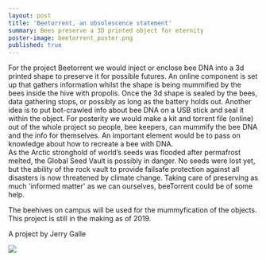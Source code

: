 ```yaml
---
layout: post
title: 'Beetorrent, an obsolescence statement'
summary: Bees preserve a 3D printed object for eternity
poster-image: beetorrent_poster.png
published: true
---
```

For the project Beetorrent we would inject or enclose bee DNA into a 3d printed shape to preserve it for possible futures. An online component is set up that gathers information whilst the shape is being mummified by the bees inside the hive with propolis. Once the 3d shape is sealed by the bees, data gathering stops, or possibly as long as the battery holds out. Another idea is to put bot-crawled info about bee DNA on a USB stick and seal it within the object. For posterity we would make a kit and torrent file (online) out of the whole project so people, bee keepers, can mummify the bee DNA and the info for themselves. An important element would be to pass on knowledge about how to recreate a bee with DNA.<br>
As the Arctic stronghold of world’s seeds was flooded after permafrost melted, the Global Seed Vault is possibly in danger. No seeds were lost yet, but the ability of the rock vault to provide failsafe protection against all disasters is now threatened by climate change. Taking care of preserving as much 'informed matter' as we can ourselves, beeTorrent could be of some help.<br>

The beehives on campus will be used for the mummyfication of the objects.<br>
This project is still in the making as of 2019.

A project by Jerry Galle

![](https://tools-for-things-and-ideas.github.io/images/beetorrent-post.jpg)
